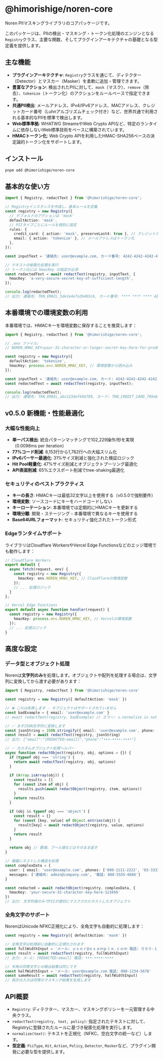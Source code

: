 # @himorishige/noren-core

Noren PIIマスキングライブラリのコアパッケージです。

このパッケージは、PIIの検出・マスキング・トークン化処理のエンジンとなる`Registry`クラス、主要な関数、そしてプラグインアーキテクチャの基礎となる型定義を提供します。

## 主な機能

- **プラグインアーキテクチャ**: `Registry`クラスを通じて、ディテクター（Detector）とマスカー（Masker）を柔軟に追加・管理できます。
- **豊富なアクション**: 検出されたPIIに対して、`mask`（マスク）、`remove`（除去）、`tokenize`（トークン化）のアクションをルールベースで指定できます。
- **共通PII検出**: メールアドレス、IPv4/IPv6アドレス、MACアドレス、クレジットカード番号（Luhnアルゴリズムチェック付き）など、世界共通で利用される基本的なPIIを標準で検出します。
- **Web標準準拠**: WHATWG StreamsやWeb Crypto APIなど、特定のランタイムに依存しないWeb標準技術をベースに構築されています。
- **HMACトークン化**: Web Crypto APIを利用したHMAC-SHA256ベースの決定論的トークン化をサポートします。

## インストール

```sh
pnpm add @himorishige/noren-core
```

## 基本的な使い方

```typescript
import { Registry, redactText } from '@himorishige/noren-core';

// Registryインスタンスを作成し、基本ルールを定義
const registry = new Registry({
  // デフォルトのアクションは 'mask'
  defaultAction: 'mask',
  // PIIタイプごとにルールを個別に設定
  rules: {
    credit_card: { action: 'mask', preserveLast4: true }, // クレジットカードは末尾4桁を保持
    email: { action: 'tokenize' }, // メールアドレスはトークン化
  },
});

const inputText = '連絡先: user@example.com, カード番号: 4242-4242-4242-4242';

// テキストの秘匿化処理を実行
// トークン化には hmacKey の指定が必須
const redactedText = await redactText(registry, inputText, {
  hmacKey: 'a-very-secure-secret-key-of-sufficient-length',
});

console.log(redactedText);
// 出力: 連絡先: TKN_EMAIL_5de1e4e7a3b4b5c6, カード番号: **** **** **** 4242
```

## 本番環境での環境変数の利用

本番環境では、HMACキーを環境変数に保存することを推奨します：

```typescript
import { Registry, redactText } from '@himorishige/noren-core';

// .env ファイル:
// NOREN_HMAC_KEY=your-32-character-or-longer-secret-key-here-for-production

const registry = new Registry({
  defaultAction: 'tokenize',
  hmacKey: process.env.NOREN_HMAC_KEY, // 環境変数から読み込み
});

const inputText = '連絡先: user@example.com, カード: 4242-4242-4242-4242';
const redactedText = await redactText(registry, inputText);

console.log(redactedText);
// 出力: 連絡先: TKN_EMAIL_abc123def456789, カード: TKN_CREDIT_CARD_789abc123def456
```

## v0.5.0 新機能・性能最適化

### 大幅な性能向上
- **単一パス検出**: 統合パターンマッチングで102,229操作/秒を実現（0.0098ms per iteration）
- **77%コード削減**: 8,153行から1,782行への大幅スリム化
- **IPv6パーサー最適化**: 31%サイズ削減と強化された検証ロジック
- **Hit Pool軽量化**: 47%サイズ削減とオブジェクトプーリング最適化
- **API表面削減**: 65%エクスポート削減でtree-shaking最適化

### セキュリティのベストプラクティス

- **キーの長さ**: HMACキーは最低32文字以上を使用する（v0.5.0で強制要件）
- **環境変数**: ソースコードにキーをハードコードしない
- **キーローテーション**: 本番環境では定期的にHMACキーを更新する
- **環境分離**: 開発・ステージング・本番環境で異なるキーを使用する
- **Base64URLフォーマット**: セキュリティ強化されたトークン形式

### Edgeランタイムサポート

ライブラリはCloudflare WorkersやVercel Edge Functionsなどのエッジ環境でも動作します：

```typescript
// Cloudflare Workers
export default {
  async fetch(request, env) {
    const registry = new Registry({
      hmacKey: env.NOREN_HMAC_KEY, // Cloudflareの環境変数
    });
    // ... 処理ロジック
  }
};

// Vercel Edge Functions
export default async function handler(request) {
  const registry = new Registry({
    hmacKey: process.env.NOREN_HMAC_KEY, // Vercelの環境変数
  });
  // ... 処理ロジック
}
```

## 高度な設定

### データ型とオブジェクト処理

Norenは**文字列のみ**を処理します。オブジェクトや配列を処理する場合は、文字列に変換してから渡す必要があります：

```typescript
import { Registry, redactText } from '@himorishige/noren-core'

const registry = new Registry({ defaultAction: 'mask' })

// ❌ これは失敗します - オブジェクトはサポートされていません
const badExample = { email: 'user@example.com' }
// await redactText(registry, badExample) // エラー: s.normalize is not a function

// ✅ まずJSON文字列に変換します
const jsonString = JSON.stringify({ email: 'user@example.com', phone: '090-1234-5678' })
const result = await redactText(registry, jsonString)
// 出力: {"email":"[REDACTED:email]","phone":"•••-••••-••••"}

// ✅ カスタムオブジェクト処理ヘルパー
async function redactObject(registry, obj, options = {}) {
  if (typeof obj === 'string') {
    return await redactText(registry, obj, options)
  }
  
  if (Array.isArray(obj)) {
    const results = []
    for (const item of obj) {
      results.push(await redactObject(registry, item, options))
    }
    return results
  }
  
  if (obj && typeof obj === 'object') {
    const result = {}
    for (const [key, value] of Object.entries(obj)) {
      result[key] = await redactObject(registry, value, options)
    }
    return result
  }
  
  return obj // 数値、ブール値などはそのまま返す
}

// 複雑にネストした構造を処理
const complexData = {
  user: { email: 'user@example.com', phones: ['090-1111-2222', '03-3333-4444'] },
  messages: ['連絡先: admin@company.com', '電話: 080-5555-6666']
}

const redacted = await redactObject(registry, complexData, {
  hmacKey: 'your-secure-32-character-key-here-123456'
})
// 出力: 文字列値のみでPIIが適切にマスクされたネストしたオブジェクト
```

### 全角文字のサポート

NorenはUnicode NFKC正規化により、全角文字も自動的に処理します：

```typescript
const registry = new Registry({ defaultAction: 'mask' })

// 全角文字は処理前に自動的に正規化されます
const fullWidthInput = 'メール: ｕｓｅｒ@ｅｘａｍｐｌｅ.ｃｏｍ 電話: ０９０-１２３４-５６７８'
const result = await redactText(registry, fullWidthInput)
// 出力: メ-ル: [REDACTED:email] 電話: •••-••••-••••

// 半角の同等文字との検出結果は同じです
const halfWidthInput = 'メール: user@example.com 電話: 090-1234-5678'  
const sameResult = await redactText(registry, halfWidthInput)
// 両方の入力は同等のマスキング結果を生成します
```

## API概要

- `Registry`: ディテクター、マスカー、マスキングポリシーを一元管理する中央クラス。
- `redactText(registry, text, policy)`: 指定されたテキストに対して、Registryに登録されたルールに基づき秘匿化処理を実行します。
- `normalize(text)`: テキストを正規化（NFKC、空白文字の統一など）します。
- **型定義**: `PiiType`, `Hit`, `Action`, `Policy`, `Detector`, `Masker`など、プラグイン開発に必要な型を提供します。
